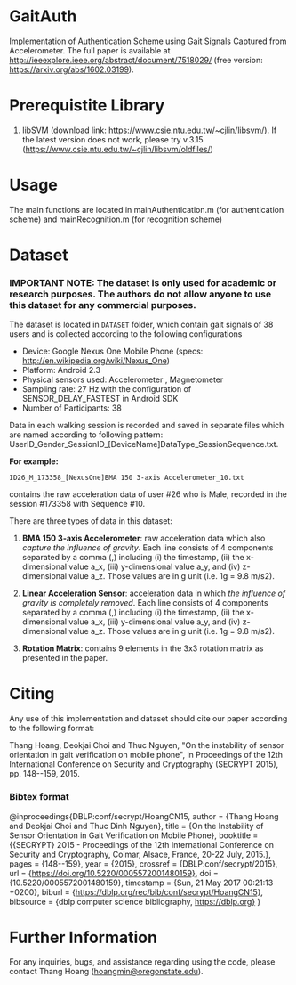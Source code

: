 # GaitAuth
Implementation of Authentication Scheme using Gait Signals Captured from Accelerometer. The full paper is available at http://ieeexplore.ieee.org/abstract/document/7518029/ (free version: https://arxiv.org/abs/1602.03199).

# Prerequistite Library

1. libSVM (download link: https://www.csie.ntu.edu.tw/~cjlin/libsvm/). If the latest version does not work, please try v.3.15 (https://www.csie.ntu.edu.tw/~cjlin/libsvm/oldfiles/)


# Usage
The main functions are located in mainAuthentication.m (for authentication scheme) and mainRecognition.m (for recognition scheme)


# Dataset
### IMPORTANT NOTE: The dataset is only used for academic or research purposes. The authors do not allow anyone to use this dataset for any commercial purposes.

The dataset is located in ``DATASET`` folder, which contain gait signals of 38 users and is collected according to the following configurations

* Device: Google Nexus One Mobile Phone (specs: http://en.wikipedia.org/wiki/Nexus_One)
* Platform: Android 2.3
* Physical sensors used: Accelerometer , Magnetometer
* Sampling rate: 27 Hz  with the configuration of SENSOR_DELAY_FASTEST in Android SDK
* Number of Participants: 38

Data in each walking session is recorded and saved in separate files which are named according to following pattern:
UserID_Gender_SessionID_[DeviceName]DataType_SessionSequence.txt.

**For example:**

``
ID26_M_173358_[NexusOne]BMA 150 3-axis Accelerometer_10.txt
``

contains the raw acceleration data of user #26 who is Male, recorded in the session #173358 with Sequence #10.

There are three types of data in this dataset:

1. **BMA 150 3-axis Accelerometer**: raw acceleration data which also *capture the influence of gravity*. Each line consists of 4 components separated by a comma (,) including (i) the timestamp, (ii) the x-dimensional value a_x, (iii) y-dimensional value a_y, and (iv) z-dimensional value a_z. Those values are in g unit (i.e. 1g = 9.8 m/s2).

2. **Linear Acceleration Sensor**: acceleration data in which *the influence of gravity is completely removed*. Each line consists of 4 components separated by a comma (,) including (i) the timestamp, (ii) the x-dimensional value a_x, (iii) y-dimensional value a_y, and (iv) z-dimensional value a_z. Those values are in g unit (i.e. 1g = 9.8 m/s2).

3. **Rotation Matrix**: contains 9 elements in the 3x3 rotation matrix as presented in the paper.


# Citing

Any use of this implementation and dataset should cite our paper according to the following format:

Thang Hoang, Deokjai Choi and Thuc Nguyen, "On the instability of sensor orientation in gait verification on mobile phone", in Proceedings of the 12th International Conference on Security and Cryptography (SECRYPT 2015), pp. 148--159, 2015.


### Bibtex format

@inproceedings{DBLP:conf/secrypt/HoangCN15,
  author    = {Thang Hoang and
               Deokjai Choi and
               Thuc Dinh Nguyen},
  title     = {On the Instability of Sensor Orientation in Gait Verification on Mobile
               Phone},
  booktitle = {{SECRYPT} 2015 - Proceedings of the 12th International Conference
               on Security and Cryptography, Colmar, Alsace, France, 20-22 July,
               2015.},
  pages     = {148--159},
  year      = {2015},
  crossref  = {DBLP:conf/secrypt/2015},
  url       = {https://doi.org/10.5220/0005572001480159},
  doi       = {10.5220/0005572001480159},
  timestamp = {Sun, 21 May 2017 00:21:13 +0200},
  biburl    = {https://dblp.org/rec/bib/conf/secrypt/HoangCN15},
  bibsource = {dblp computer science bibliography, https://dblp.org}
}

# Further Information
For any inquiries, bugs, and assistance regarding using the code, please contact Thang Hoang (hoangmin@oregonstate.edu).
